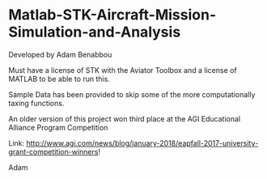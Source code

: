 # Matlab-STK-Aircraft-Mission-Simulation-and-Analysis
Developed by Adam Benabbou 

Must have a license of STK with the Aviator Toolbox and a license of MATLAB to be able to run this.

Sample Data has been provided to skip some of the more computationally taxing functions.

An older version of this project won third place at the AGI Educational Alliance Program Competition

Link: http://www.agi.com/news/blog/january-2018/eapfall-2017-university-grant-competition-winners!

Adam
